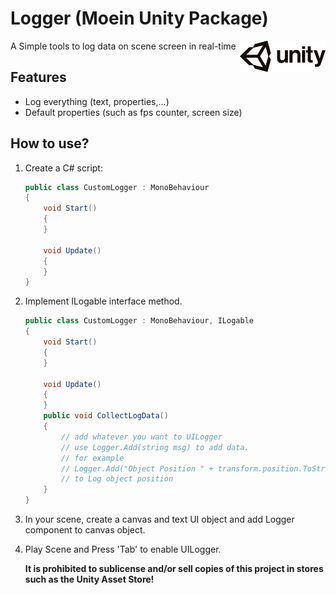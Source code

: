 # Logger (Moein Unity Package)
<img src="https://github.com/seyedmoeinsaadati/UILogger/blob/main/media/unitylogo.png" align="right" height="50px">
A Simple tools to log data on scene screen in real-time

## Features

  - Log everything (text, properties,...)
  - Default properties (such as fps counter, screen size)

## How to use?

1. Create a C# script:

   ```c#
   public class CustomLogger : MonoBehaviour
   {
       void Start()
       {
       }
   
       void Update()
       {
       }
   }
   ```

2. Implement ILogable interface method.

   ```c#
   public class CustomLogger : MonoBehaviour, ILogable
   {
       void Start()
       {
       }
   
       void Update()
       {
       }
       public void CollectLogData()
       {
           // add whatever you want to UILogger
           // use Logger.Add(string msg) to add data.
           // for example
           // Logger.Add("Object Position " + transform.position.ToString());
           // to Log object position
       }
   }
   ```

3. In your scene, create a canvas and text UI object and add Logger component to canvas object.

4. Play Scene and Press 'Tab' to enable UILogger.

   

   **It is prohibited to sublicense and/or sell copies of this project in stores such as the Unity Asset Store!**
